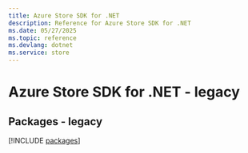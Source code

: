 ```yaml
---
title: Azure Store SDK for .NET
description: Reference for Azure Store SDK for .NET
ms.date: 05/27/2025
ms.topic: reference
ms.devlang: dotnet
ms.service: store
---
```

# Azure Store SDK for .NET - legacy
## Packages - legacy
[!INCLUDE [packages](store-index.md)]